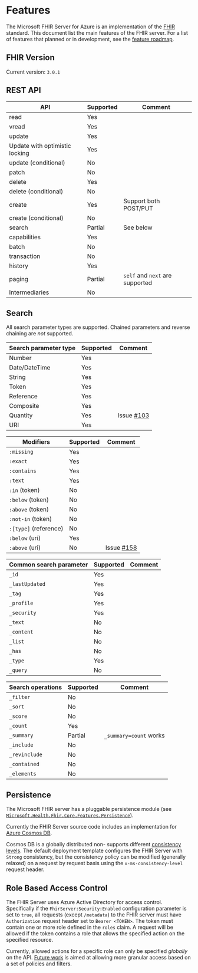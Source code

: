 # Features
The Microsoft FHIR Server for Azure is an implementation of the [FHIR](https://hl7.org/fhir) standard. This document list the main features of the FHIR server. For a list of features that planned or in development, see the [feature roadmap](Roadmap.md).

## FHIR Version
Current version: `3.0.1`

## REST API

| API                            | Supported | Comment | 
|--------------------------------|-----------|---------|
| read                           | Yes       |         |
| vread	                         | Yes       |         |
| update	                     | Yes       |         |
| Update with optimistic locking | Yes	     |         |
| update (conditional)	         | No        |	       |
| patch                          | No        |         |	
| delete                         | Yes       |         |
| delete (conditional)           | No        |         |	
| create                         | Yes       | Support both POST/PUT |
| create (conditional)           | No        |         |
| search                         | Partial   | See below |
| capabilities                   | Yes       |         | 
| batch                          | No        |         |
| transaction                    | No        |         |
| history                        | Yes       |         |
| paging                         | Partial   | `self` and `next` are supported |
| Intermediaries                 | No        |         |


## Search

All search parameter types are supported. Chained parameters and reverse chaining are *not* supported. 

| Search parameter type	| Supported	| Comment |
|-----------------------|-----------|---------|
| Number	            | Yes	    |         |
| Date/DateTime	        | Yes	    |         |
| String	            | Yes	    |         |
| Token	                | Yes       |         |	
| Reference	            | Yes       |         |	
| Composite	            | Yes	    |         |
| Quantity	            | Yes	    | Issue [#103](https://github.com/Microsoft/fhir-server/issues/103) |
| URI	                | Yes	    |         |


| Modifiers             | Supported	| Comment |
|-----------------------|-----------|---------|
|`:missing`             | Yes	    |         |
|`:exact`               | Yes       |         |
|`:contains`            | Yes       |         |
|`:text`                | Yes       |         |	
|`:in` (token)          | No        |         |
|`:below` (token)       | No        |         |
|`:above` (token)       | No        |         |
|`:not-in` (token)      | No        |         |
|`:[type]` (reference)  | No        |         |
|`:below` (uri)         | Yes       |         |
|`:above` (uri)         | No        | Issue [#158](https://github.com/Microsoft/fhir-server/issues/158) |

| Common search parameter | Supported | Comment |
|-------------------------| ----------|---------|
| `_id`                   | Yes       |         |	
| `_lastUpdated`          | Yes       |         |
| `_tag`                  | Yes       |         |
| `_profile`              | Yes       |         |
| `_security`             | Yes       |         |
| `_text`                 | No        |         |
| `_content`              | No        |         |
| `_list`                 | No        |         |
| `_has`                  | No        |         |
| `_type`                 | Yes       |         |
| `_query`                | No        |         |

| Search operations       | Supported | Comment |
|-------------------------|-----------|---------|
| `_filter`               | No        |         |
| `_sort`                 | No        |         |	
| `_score`                | No        |         |
| `_count`                | Yes       |         |
| `_summary`              | Partial   | `_summary=count` works |	
| `_include`              | No        |         |
| `_revinclude`           | No        |         |
| `_contained`            | No        |         |
| `_elements`             | No        |         |

## Persistence
The Microsoft FHIR server has a pluggable persistence module (see [`Microsoft.Health.Fhir.Core.Features.Persistence`](../src/Microsoft.Health.Fhir.Core/Features/Persistence)). 

Currently the FHIR Server source code includes an implementation for [Azure Cosmos DB](https://docs.microsoft.com/en-us/azure/cosmos-db/). 

Cosmos DB is a globally distributed non-  supports different [consistency levels](https://docs.microsoft.com/en-us/azure/cosmos-db/consistency-levels). The default deployment template configures the FHIR Server with `Strong` consistency, but the consistency policy can be modified (generally relaxed) on a request by request basis using the `x-ms-consistency-level` request header.

## Role Based Access Control 
The FHIR Server uses Azure Active Directory for access control. Specifically if the `FhirServer:Security:Enabled` configuration parameter is set to `true`, all requests (except `/metadata`) to the FHIR server must have `Authorization` request header set to `Bearer <TOKEN>`. The token must contain one or more role defined in the `roles` claim. A request will be allowed if the token contains a role that allows the specified action on the specified resource. 

Currently, allowed actions for a specific role can only be specified *globally* on the API. [Future work](Roadmap.md) is aimed at allowing more granular access based on a set of policies and filters.  
